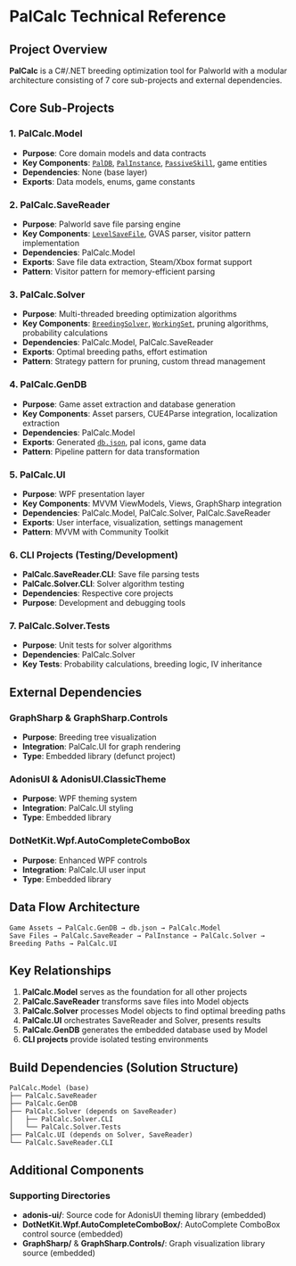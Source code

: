 # PalCalc Technical Reference

## Project Overview
**PalCalc** is a C#/.NET breeding optimization tool for Palworld with a modular architecture consisting of 7 core sub-projects and external dependencies.

## Core Sub-Projects

### 1. **PalCalc.Model** 
- **Purpose**: Core domain models and data contracts
- **Key Components**: [`PalDB`](PalCalc.Model/PalDB.cs), [`PalInstance`](PalCalc.Model/), [`PassiveSkill`](PalCalc.Model/), game entities
- **Dependencies**: None (base layer)
- **Exports**: Data models, enums, game constants

### 2. **PalCalc.SaveReader**
- **Purpose**: Palworld save file parsing engine
- **Key Components**: [`LevelSaveFile`](PalCalc.SaveReader/SaveFile/LevelSaveFile.cs), GVAS parser, visitor pattern implementation
- **Dependencies**: PalCalc.Model
- **Exports**: Save file data extraction, Steam/Xbox format support
- **Pattern**: Visitor pattern for memory-efficient parsing

### 3. **PalCalc.Solver**
- **Purpose**: Multi-threaded breeding optimization algorithms
- **Key Components**: [`BreedingSolver`](PalCalc.Solver/BreedingSolver.cs), [`WorkingSet`](PalCalc.Solver/WorkingSet.cs), pruning algorithms, probability calculations
- **Dependencies**: PalCalc.Model, PalCalc.SaveReader
- **Exports**: Optimal breeding paths, effort estimation
- **Pattern**: Strategy pattern for pruning, custom thread management

### 4. **PalCalc.GenDB**
- **Purpose**: Game asset extraction and database generation
- **Key Components**: Asset parsers, CUE4Parse integration, localization extraction
- **Dependencies**: PalCalc.Model
- **Exports**: Generated [`db.json`](PalCalc.Model/db.json), pal icons, game data
- **Pattern**: Pipeline pattern for data transformation

### 5. **PalCalc.UI**
- **Purpose**: WPF presentation layer
- **Key Components**: MVVM ViewModels, Views, GraphSharp integration
- **Dependencies**: PalCalc.Model, PalCalc.Solver, PalCalc.SaveReader
- **Exports**: User interface, visualization, settings management
- **Pattern**: MVVM with Community Toolkit

### 6. **CLI Projects** (Testing/Development)
- **PalCalc.SaveReader.CLI**: Save file parsing tests
- **PalCalc.Solver.CLI**: Solver algorithm testing
- **Dependencies**: Respective core projects
- **Purpose**: Development and debugging tools

### 7. **PalCalc.Solver.Tests**
- **Purpose**: Unit tests for solver algorithms
- **Dependencies**: PalCalc.Solver
- **Key Tests**: Probability calculations, breeding logic, IV inheritance

## External Dependencies

### **GraphSharp** & **GraphSharp.Controls**
- **Purpose**: Breeding tree visualization
- **Integration**: PalCalc.UI for graph rendering
- **Type**: Embedded library (defunct project)

### **AdonisUI** & **AdonisUI.ClassicTheme**
- **Purpose**: WPF theming system
- **Integration**: PalCalc.UI styling
- **Type**: Embedded library

### **DotNetKit.Wpf.AutoCompleteComboBox**
- **Purpose**: Enhanced WPF controls
- **Integration**: PalCalc.UI user input
- **Type**: Embedded library

## Data Flow Architecture

```
Game Assets → PalCalc.GenDB → db.json → PalCalc.Model
Save Files → PalCalc.SaveReader → PalInstance → PalCalc.Solver → Breeding Paths → PalCalc.UI
```

## Key Relationships

1. **PalCalc.Model** serves as the foundation for all other projects
2. **PalCalc.SaveReader** transforms save files into Model objects
3. **PalCalc.Solver** processes Model objects to find optimal breeding paths
4. **PalCalc.UI** orchestrates SaveReader and Solver, presents results
5. **PalCalc.GenDB** generates the embedded database used by Model
6. **CLI projects** provide isolated testing environments

## Build Dependencies (Solution Structure)

```
PalCalc.Model (base)
├── PalCalc.SaveReader
├── PalCalc.GenDB  
├── PalCalc.Solver (depends on SaveReader)
│   ├── PalCalc.Solver.CLI
│   └── PalCalc.Solver.Tests
├── PalCalc.UI (depends on Solver, SaveReader)
└── PalCalc.SaveReader.CLI
```

## Additional Components

### **Supporting Directories**
- **adonis-ui/**: Source code for AdonisUI theming library (embedded)
- **DotNetKit.Wpf.AutoCompleteComboBox/**: AutoComplete ComboBox control source (embedded)
- **GraphSharp/** & **GraphSharp.Controls/**: Graph visualization library source (embedded)

